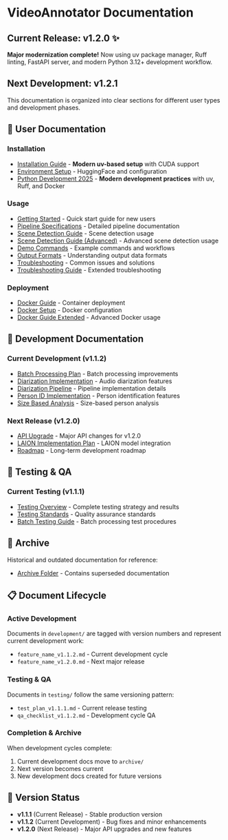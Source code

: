 # VideoAnnotator Documentation

## Current Release: v1.2.0 ✨
**Major modernization complete!** Now using uv package manager, Ruff linting, FastAPI server, and modern Python 3.12+ development workflow.

## Next Development: v1.2.1

This documentation is organized into clear sections for different user types and development phases.

## 📖 User Documentation

### Installation
- [Installation Guide](installation/INSTALLATION.md) - **Modern uv-based setup** with CUDA support  
- [Environment Setup](installation/ENVIRONMENT_SETUP.md) - HuggingFace and configuration  
- [Python Development 2025](installation/PythonDev2025.md) - **Modern development practices** with uv, Ruff, and Docker

### Usage  
- [Getting Started](usage/GETTING_STARTED.md) - Quick start guide for new users
- [Pipeline Specifications](usage/pipeline_specs.md) - Detailed pipeline documentation
- [Scene Detection Guide](usage/scene_detection.md) - Scene detection usage
- [Scene Detection Guide (Advanced)](usage/scene_detection_guide.md) - Advanced scene detection usage
- [Demo Commands](usage/demo_commands.md) - Example commands and workflows
- [Output Formats](usage/output_formats.md) - Understanding output data formats  
- [Troubleshooting](usage/troubleshooting.md) - Common issues and solutions
- [Troubleshooting Guide](usage/troubleshooting_guide.md) - Extended troubleshooting

### Deployment
- [Docker Guide](deployment/docker.md) - Container deployment
- [Docker Setup](deployment/Docker.md) - Docker configuration
- [Docker Guide Extended](deployment/Docker_Guide.md) - Advanced Docker usage

## 🔧 Development Documentation

### Current Development (v1.1.2)
- [Batch Processing Plan](development/batch_processing_plan_v1.1.2.md) - Batch processing improvements
- [Diarization Implementation](development/diarization_implementation_v1.1.2.md) - Audio diarization features
- [Diarization Pipeline](development/diarization_pipeline_v1.1.2.md) - Pipeline implementation details
- [Person ID Implementation](development/person_id_implementation_v1.1.2.md) - Person identification features
- [Size Based Analysis](development/size_based_analysis_v1.1.2.md) - Size-based person analysis

### Next Release (v1.2.0)
- [API Upgrade](development/api_upgrade_v1.2.0.md) - Major API changes for v1.2.0
- [LAION Implementation Plan](development/laion_implementation_plan_v1.2.0.md) - LAION model integration
- [Roadmap](development/roadmap_v1.2.0.md) - Long-term development roadmap

## 🧪 Testing & QA

### Current Testing (v1.1.1)
- [Testing Overview](testing/testing_overview_v1.1.1.md) - Complete testing strategy and results
- [Testing Standards](testing/testing_standards_v1.1.1.md) - Quality assurance standards
- [Batch Testing Guide](testing/batch_testing_guide_v1.1.1.md) - Batch processing test procedures

## 📁 Archive

Historical and outdated documentation for reference:
- [Archive Folder](archive/) - Contains superseded documentation

## 📋 Document Lifecycle

### Active Development
Documents in `development/` are tagged with version numbers and represent current development work:
- `feature_name_v1.1.2.md` - Current development cycle
- `feature_name_v1.2.0.md` - Next major release

### Testing & QA  
Documents in `testing/` follow the same versioning pattern:
- `test_plan_v1.1.1.md` - Current release testing
- `qa_checklist_v1.1.2.md` - Development cycle QA

### Completion & Archive
When development cycles complete:
1. Current development docs move to `archive/`
2. Next version becomes current 
3. New development docs created for future versions

## 🔄 Version Status

- **v1.1.1** (Current Release) - Stable production version
- **v1.1.2** (Current Development) - Bug fixes and minor enhancements
- **v1.2.0** (Next Release) - Major API upgrades and new features